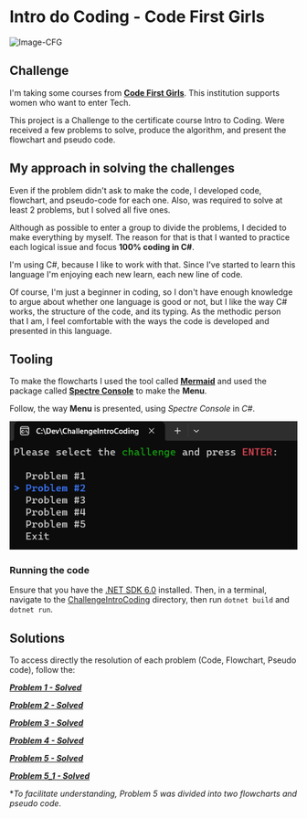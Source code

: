 # Intro do Coding - Code First Girls
![Image-CFG](https://res.cloudinary.com/crunchbase-production/image/upload/c_lpad,h_170,w_170,f_auto,b_white,q_auto:eco,dpr_1/b21bem5bicmljwcjwbxo)
## Challenge

I'm taking some courses from **[Code First Girls](https://codefirstgirls.com/)**. This institution supports women who want to enter Tech. 

This project is a Challenge to the certificate course Intro to Coding. 
Were received a few problems to solve, produce the algorithm, and present the flowchart and pseudo code.

## My approach in solving the challenges
Even if the problem didn't ask to make the code, I developed code, flowchart, and pseudo-code for each one.
Also, was required to solve at least 2 problems, but I solved all five ones. 

Although as possible to enter a group to divide the problems, I decided to make everything by myself. 
The reason for that is that I wanted to practice each logical issue and focus  **100% coding in C#**.

I'm using C#, because I like to work with that. Since I've started to learn this language I'm enjoying each new learn, 
each new line of code. 

Of course, I'm just a beginner in coding, so I don't have enough knowledge to argue about whether one language is good or not, 
but I like the way C# works, the structure of the code, and its typing. As the methodic person that I am, I feel comfortable
with the ways the code is developed and presented in this language.

## Tooling
To make the flowcharts I used the tool called **[Mermaid](https://mermaid.js.org/syntax/flowchart.html)** and used the package called **[Spectre Console](https://spectreconsole.net/prompts/selection)** to make the **Menu**.


Follow, the way **Menu** is presented, using *Spectre Console* in *C#*.

![Image-Menu](./ChallengeIntroCoding/Menu.png)

### Running the code
Ensure that you have the [.NET SDK 6.0](https://dotnet.microsoft.com/en-us/download/dotnet/6.0) installed. Then, in a terminal, navigate to the [ChallengeIntroCoding](./ChallengeIntroCoding) directory, then run `dotnet build` and `dotnet run`.

## Solutions
To access directly the resolution of each problem (Code, Flowchart, Pseudo code), follow the:

**_[Problem 1 - Solved](./ChallengeIntroCoding/Problem1.md)_**

**_[Problem 2 - Solved](./ChallengeIntroCoding/Problem2.md)_**

**_[Problem 3 - Solved](./ChallengeIntroCoding/Problem3.md)_**

**_[Problem 4 - Solved](./ChallengeIntroCoding/Problem4.md)_**

**_[Problem 5 - Solved](./ChallengeIntroCoding/Problem5.md)_**

**_[Problem 5_1 - Solved](./ChallengeIntroCoding/Problem5_1.md)_**

**To facilitate understanding, Problem 5 was divided into two flowcharts and pseudo code*.